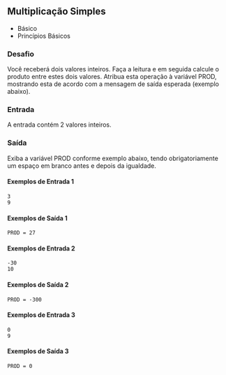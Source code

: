 ## Multiplicação Simples

* Básico
* Princípios Básicos

### Desafio
Você receberá dois valores inteiros. Faça a leitura e em seguida calcule o produto entre estes dois valores. Atribua esta operação à variável PROD, mostrando esta de acordo com a mensagem de saída esperada (exemplo abaixo).

### Entrada
A entrada contém 2 valores inteiros.

### Saída
Exiba a variável PROD conforme exemplo abaixo, tendo obrigatoriamente um espaço em branco antes e depois da igualdade.

#### Exemplos de Entrada 1
~~~~
3
9
~~~~
#### Exemplos de Saída 1
~~~~
PROD = 27
~~~~
#### Exemplos de Entrada 2
~~~~
-30
10
~~~~
#### Exemplos de Saída 2
~~~~
PROD = -300
~~~~
#### Exemplos de Entrada 3
~~~~
0
9
~~~~
#### Exemplos de Saída 3
~~~~
PROD = 0
~~~~
